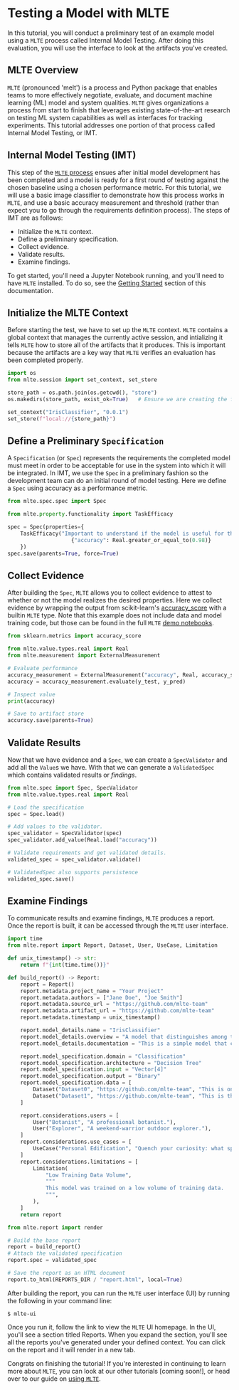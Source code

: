 # Testing a Model with MLTE

In this tutorial, you will conduct a preliminary test of an example model using a `MLTE` process called Internal Model Testing. After doing this evaluation, you will use the interface to look at the artifacts you've created.

## MLTE Overview

`MLTE` (pronounced 'melt') is a process and Python package that enables teams to more effectively negotiate, evaluate, and document machine learning (ML) model and system qualities. `MLTE` gives organizations a process from start to finish that leverages existing state-of-the-art research on testing ML system capabilities as well as interfaces for tracking experiments. This tutorial addresses one portion of that process called Internal Model Testing, or IMT.

## Internal Model Testing (IMT)

This step of the [`MLTE` process](mlte_framework.md) ensues after initial model development has been completed and a model is ready for a first round of testing against the chosen baseline using a chosen performance metric. For this tutorial, we will use a basic image classifier to demonstrate how this process works in `MLTE`, and use a basic accuracy measurement and threshold (rather than expect you to go through the requirements definition process). The steps of IMT are as follows:

- Initialize the `MLTE` context.
- Define a preliminary specification.
- Collect evidence.
- Validate results.
- Examine findings.

To get started, you'll need a Jupyter Notebook running, and you'll need to have `MLTE` installed. To do so, see the [Getting Started](getting_started.md) section of this documentation.

## Initialize the MLTE Context

Before starting the test, we have to set up the `MLTE` context. `MLTE` contains a global context that manages the currently active session, and intializing it tells `MLTE` how to store all of the artifacts that it produces. This is important because the artifacts are a key way that `MLTE` verifies an evaluation has been completed properly.

```python
import os
from mlte.session import set_context, set_store

store_path = os.path.join(os.getcwd(), "store")
os.makedirs(store_path, exist_ok=True)   # Ensure we are creating the folder if it is not there.

set_context("IrisClassifier", "0.0.1")
set_store(f"local://{store_path}")
```

## Define a Preliminary `Specification`

A `Specification` (or `Spec`) represents the requirements the completed model must meet in order to be acceptable for use in the system into which it will be integrated. In IMT, we use the `Spec` in a preliminary fashion so the development team can do an initial round of model testing. Here we define a `Spec` using accuracy as a performance metric. 

```python
from mlte.spec.spec import Spec

from mlte.property.functionality import TaskEfficacy

spec = Spec(properties={
    TaskEfficacy("Important to understand if the model is useful for this case"): 
                    {"accuracy": Real.greater_or_equal_to(0.98)}
    })
spec.save(parents=True, force=True)
```

## Collect Evidence

After building the `Spec`, `MLTE` allows you to collect evidence to attest to whether or not the model realizes the desired properties. Here we collect evidence by wrapping the output from scikit-learn's <a href="https://scikit-learn.org/stable/modules/model_evaluation.html#accuracy-score" target="_blank">accuracy_score</a> with a builtin `MLTE` type. Note that this example does not include data and model training code, but those can be found in the full `MLTE` <a href="https://github.com/mlte-team/mlte/tree/500a80c9dd15310e1f37b127a289472533200c24/demo" target="_blank">demo notebooks</a>.

```python
from sklearn.metrics import accuracy_score

from mlte.value.types.real import Real
from mlte.measurement import ExternalMeasurement

# Evaluate performance
accuracy_measurement = ExternalMeasurement("accuracy", Real, accuracy_score)
accuracy = accuracy_measurement.evaluate(y_test, y_pred)

# Inspect value
print(accuracy)

# Save to artifact store
accuracy.save(parents=True)
```

## Validate Results

Now that we have evidence and a `Spec`, we can create a `SpecValidator` and add all the `Value`s we have. With that we can generate a `ValidatedSpec` which contains validated results or *findings*.

```python
from mlte.spec import Spec, SpecValidator
from mlte.value.types.real import Real

# Load the specification
spec = Spec.load()

# Add values to the validator.
spec_validator = SpecValidator(spec)
spec_validator.add_value(Real.load("accuracy"))

# Validate requirements and get validated details.
validated_spec = spec_validator.validate()

# ValidatedSpec also supports persistence
validated_spec.save()
```

## Examine Findings

To communicate results and examine findings, `MLTE` produces a report. Once the report is built, it can be accessed through the `MLTE` user interface.

```python
import time
from mlte.report import Report, Dataset, User, UseCase, Limitation

def unix_timestamp() -> str:
    return f"{int(time.time())}"

def build_report() -> Report:
    report = Report()
    report.metadata.project_name = "Your Project"
    report.metadata.authors = ["Jane Doe", "Joe Smith"]
    report.metadata.source_url = "https://github.com/mlte-team"
    report.metadata.artifact_url = "https://github.com/mlte-team"
    report.metadata.timestamp = unix_timestamp()

    report.model_details.name = "IrisClassifier"
    report.model_details.overview = "A model that distinguishes among three (3) types of irises."
    report.model_details.documentation = "This is a simple model that can distinguish between the setosa, versicolour, and virginica species of Iris based on physical characteristics."

    report.model_specification.domain = "Classification"
    report.model_specification.architecture = "Decision Tree"
    report.model_specification.input = "Vector[4]"
    report.model_specification.output = "Binary"
    report.model_specification.data = [
        Dataset("Dataset0", "https://github.com/mlte-team", "This is one training dataset."),
        Dataset("Dataset1", "https://github.com/mlte-team", "This is the other one we used."),
    ]

    report.considerations.users = [
        User("Botanist", "A professional botanist."),
        User("Explorer", "A weekend-warrior outdoor explorer."),
    ]
    report.considerations.use_cases = [
        UseCase("Personal Edification", "Quench your curiosity: what species of iris IS that? Wonder no longer.")
    ]
    report.considerations.limitations = [
        Limitation(
            "Low Training Data Volume",
            """
            This model was trained on a low volume of training data.
            """,
        ),
    ]
    return report
```

```python
from mlte.report import render

# Build the base report
report = build_report()
# Attach the validated specification
report.spec = validated_spec

# Save the report as an HTML document
report.to_html(REPORTS_DIR / "report.html", local=True)
```

After building the report, you can run the `MLTE` user interface (UI) by running the following in your command line:
```
$ mlte-ui
```
Once you run it, follow the link to view the `MLTE` UI homepage. In the UI, you'll see a section titled Reports. When you expand the section, you'll see all the reports you've generated under your defined context. You can click on the report and it will render in a new tab.

Congrats on finishing the tutorial! If you're interested in continuing to learn more about `MLTE`, you can look at our other tutorials [coming soon!], or head over to our guide on [using `MLTE`](using_mlte.md).
